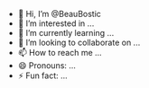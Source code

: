 - 👋 Hi, I’m @BeauBostic
- 👀 I’m interested in ...
- 🌱 I’m currently learning ...
- 💞️ I’m looking to collaborate on ...
- 📫 How to reach me ...
- 😄 Pronouns: ...
- ⚡ Fun fact: ...

<!---
BeauBostic/BeauBostic is a ✨ special ✨ repository because its `README.md` (this file) appears on your GitHub profile.
You can click the Preview link to take a look at your changes.
--->

